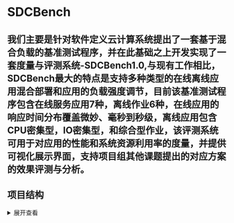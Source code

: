 # SDCBench
我们主要是针对软件定义云计算系统提出了一套基于混合负载的基准测试程序，并在此基础之上开发实现了一套度量与评测系统-SDCBench1.0,与现有工作相比，SDCBench最大的特点是支持多种类型的在线离线应用混合部署和应用的负载强度调节，目前该基准测试程序包含在线服务应用7种，离线作业6种，在线应用的响应时间分布覆盖微妙、毫秒到秒级，离线应用包含CPU密集型，IO密集型，和综合型作业，该评测系统可用于对应用的性能和系统资源利用率的度量，并提供可视化展示界面，支持项目组其他课题提出的对应方案的效果评测与分析。
---

## 项目结构
<details>
<summary>展开查看</summary>
<pre><code>
SDCBench
|
├─── socialnetwork-func
|       ├── yaml-func
|       ├── yaml-db
├─── mongodb
        ├── yaml
├─── solr
        ├── yaml

</code></pre>
</details>
